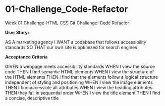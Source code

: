 # 01-Challenge_Code-Refactor
Week 01 Challenge-HTML CSS Git Challenge: Code Refactor

**User Story:**

AS A marketing agency
I WANT a codebase that follows accessibility standards
SO THAT our own site is optimized for search engines

**Acceptance Criteria**

GIVEN a webpage meets accessibility standards
WHEN I view the source code
THEN I find semantic HTML elements
WHEN I view the structure of the HTML elements
THEN I find that the elements follow a logical structure independent of styling and positioning
WHEN I view the image elements
THEN I find accessible alt attributes
WHEN I view the heading attributes
THEN they fall in sequential order
WHEN I view the title element
THEN I find a concise, descriptive title

